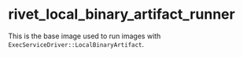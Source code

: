 # rivet_local_binary_artifact_runner

This is the base image used to run images with `ExecServiceDriver::LocalBinaryArtifact`.

